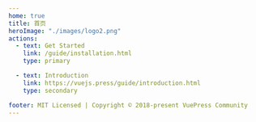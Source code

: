 ```yaml
---
home: true
title: 首页
heroImage: "./images/logo2.png"
actions:
  - text: Get Started
    link: /guide/installation.html
    type: primary

  - text: Introduction
    link: https://vuejs.press/guide/introduction.html
    type: secondary

footer: MIT Licensed | Copyright © 2018-present VuePress Community
---
```


[default-theme-home]: https://vuejs.press/reference/default-theme/frontmatter.html#home-page
